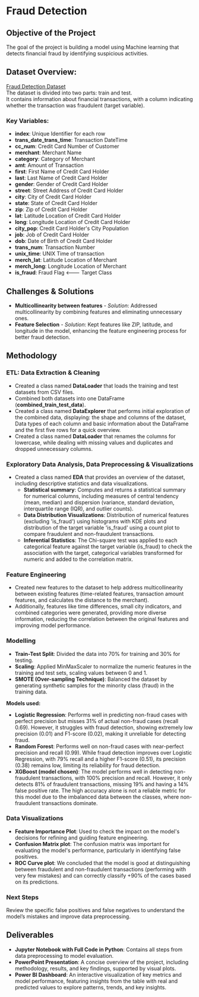 # Fraud Detection

## Objective of the Project
The goal of the project is building a model using Machine learning that detects financial fraud by identifying suspicious activities.

## Dataset Overview:
[Fraud Detection Dataset](https://www.kaggle.com/datasets/kartik2112/fraud-detection?select=fraudTrain.csv)  
The dataset is divided into two parts: train and test.  
It contains information about financial transactions, with a column indicating whether the transaction was fraudulent (target variable).

### Key Variables:
- **index**: Unique Identifier for each row
- **trans_date_trans_time**: Transaction DateTime
- **cc_num**: Credit Card Number of Customer
- **merchant**: Merchant Name
- **category**: Category of Merchant
- **amt**: Amount of Transaction
- **first**: First Name of Credit Card Holder
- **last**: Last Name of Credit Card Holder
- **gender**: Gender of Credit Card Holder
- **street**: Street Address of Credit Card Holder
- **city**: City of Credit Card Holder
- **state**: State of Credit Card Holder
- **zip**: Zip of Credit Card Holder
- **lat**: Latitude Location of Credit Card Holder
- **long**: Longitude Location of Credit Card Holder
- **city_pop**: Credit Card Holder's City Population
- **job**: Job of Credit Card Holder
- **dob**: Date of Birth of Credit Card Holder
- **trans_num**: Transaction Number
- **unix_time**: UNIX Time of transaction
- **merch_lat**: Latitude Location of Merchant
- **merch_long**: Longitude Location of Merchant
- **is_fraud**: Fraud Flag <--- Target Class

## Challenges & Solutions
- **Multicollinearity between features** - *Solution*: Addressed multicollinearity by combining features and eliminating unnecessary ones.
- **Feature Selection** - *Solution*: Kept features like ZIP, latitude, and longitude in the model, enhancing the feature engineering process for better fraud detection.

## Methodology

### **ETL: Data Extraction & Cleaning**
- Created a class named **DataLoader** that loads the training and test datasets from CSV files.
- Combined both datasets into one DataFrame (**combined_train_test_data**).
- Created a class named **DataExplorer** that performs initial exploration of the combined data, displaying: the shape and columns of the dataset, Data types of each column and basic information about the DataFrame and the first five rows for a quick overview.
- Created a class named **DataLoader** that renames the columns for lowercase, while dealing with missing values and duplicates and dropped unnecessary columns.

### **Exploratory Data Analysis, Data Preprocessing & Visualizations**
- Created a class named **EDA** that provides an overview of the dataset, including descriptive statistics and data visualizations.
  - **Statistical summary**: Computes and returns a statistical summary for numerical columns, including measures of central tendency (mean, median) and dispersion (variance, standard deviation, interquartile range (IQR), and outlier counts).
  - **Data Distribution Visualizations**: Distribution of numerical features (excluding 'is_fraud') using histograms with KDE plots and distribution of the target variable 'is_fraud' using a count plot to compare fraudulent and non-fraudulent transactions.
  - **Inferential Statistics**: The Chi-square test was applied to each categorical feature against the target variable (is_fraud) to check the association with the target, categorical variables transformed for numeric and added to the correlation matrix.

### **Feature Engineering**
- Created new features to the dataset to help address multicollinearity between existing features (time-related features, transaction amount features, and calculates the distance to the merchant).
- Additionally, features like time differences, small city indicators, and combined categories were generated, providing more diverse information, reducing the correlation between the original features and improving model performance.

### **Modelling**
- **Train-Test Split**: Divided the data into 70% for training and 30% for testing.
- **Scaling**: Applied MinMaxScaler to normalize the numeric features in the training and test sets, scaling values between 0 and 1.
- **SMOTE (Over-sampling Technique)**: Balanced the dataset by generating synthetic samples for the minority class (fraud) in the training data.

**Models used:**
- **Logistic Regression**: Performs well in predicting non-fraud cases with perfect precision but misses 31% of actual non-fraud cases (recall 0.69). However, it struggles with fraud detection, showing extremely low precision (0.01) and F1-score (0.02), making it unreliable for detecting fraud.
- **Random Forest**: Performs well on non-fraud cases with near-perfect precision and recall (0.99). While fraud detection improves over Logistic Regression, with 79% recall and a higher F1-score (0.51), its precision (0.38) remains low, limiting its reliability for fraud detection.
- **XGBoost (model chosen)**: The model performs well in detecting non-fraudulent transactions, with 100% precision and recall. However, it only detects 81% of fraudulent transactions, missing 19% and having a 14% false positive rate. The high accuracy alone is not a reliable metric for this model due to the imbalanced data between the classes, where non-fraudulent transactions dominate.

### **Data Visualizations**
- **Feature Importance Plot**: Used to check the impact on the model's decisions for refining and guiding feature engineering.
- **Confusion Matrix plot**: The confusion matrix was important for evaluating the model's performance, particularly in identifying false positives.
- **ROC Curve plot**: We concluded that the model is good at distinguishing between fraudulent and non-fraudulent transactions (performing with very few mistakes) and can correctly classify +90% of the cases based on its predictions.

### **Next Steps**
Review the specific false positives and false negatives to understand the model’s mistakes and improve data preprocessing.

## Deliverables
- **Jupyter Notebook with Full Code in Python**: Contains all steps from data preprocessing to model evaluation.
- **PowerPoint Presentation**: A concise overview of the project, including methodology, results, and key findings, supported by visual plots.
- **Power BI Dashboard**: An interactive visualization of key metrics and model performance, featuring insights from the table with real and predicted values to explore patterns, trends, and key insights.


